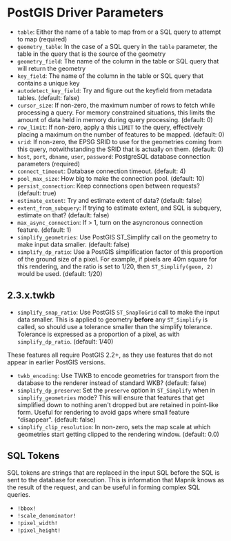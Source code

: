 # PostGIS Driver Parameters

* `table`: Either the name of a table to map from or a SQL query to attempt to map (required)
* `geometry_table`: In the case of a SQL query in the `table` parameter, the table in the query that is the source of the geometry
* `geometry_field`: The name of the column in the table or SQL query that will return the geometry
* `key_field`: The name of the column in the table or SQL query that contains a unique key
* `autodetect_key_field`: Try and figure out the keyfield from metadata tables. (default: false)
* `cursor_size`: If non-zero, the maximum number of rows to fetch while processing a query. For memory constrained situations, this limits the amount of data held in memory during query processing. (default: 0)
* `row_limit`: If non-zero, apply a this `LIMIT` to the query, effectively placing a maximum on the number of features to be mapped. (default: 0)
* `srid`: If non-zero, the EPSG SRID to use for the geometries coming from this query, notwithstanding the SRID that is actually on them. (default: 0)
* `host`, `port`, `dbname`, `user`, `password`: PostgreSQL database connection parameters (required)
* `connect_timeout`: Database connection timeout. (default: 4)
* `pool_max_size`: How big to make the connection pool. (default: 10)
* `persist_connection`: Keep connections open between requests? (default: true)
* `estimate_extent`: Try and estimate extent of data? (default: false)
* `extent_from_subquery`: If trying to estimate extent, and SQL is subquery, estimate on that? (default: false)
* `max_async_connection`: If > 1, turn on the asyncronous connection feature. (default: 1)
* `simplify_geometries`: Use PostGIS ST_Simplify call on the geometry to make input data smaller. (default: false)
* `simplify_dp_ratio`: Use a PostGIS simplification factor of this proportion of the ground size of a pixel. For example, if pixels are 40m square for this rendering, and the ratio is set to 1/20, then `ST_Simplify(geom, 2)` would be used. (default: 1/20)

## 2.3.x.twkb

* `simplify_snap_ratio`: Use PostGIS `ST_SnapToGrid` call to make the input data smaller. This is applied to geometry **before** any `ST_Simplify` is called, so should use a tolerance smaller than the simplify tolerance. Tolerance is expressed as a proportion of a pixel, as with `simplify_dp_ratio`. (default: 1/40)

These features all require PostGIS 2.2+, as they use features that do not appear in earlier PostGIS versions.

* `twkb_encoding`: Use TWKB to encode geometries for transport from the database to the renderer instead of standard WKB? (default: false)
* `simplify_dp_preserve`: Set the `preserve` option in `ST_Simplify` when in `simplify_geometries` mode? This will ensure that features that get simplified down to nothing aren't dropped but are retained in point-like form. Useful for rendering to avoid gaps where small feature "disappear". (default: false)
* `simplify_clip_resolution`: In non-zero, sets the map scale at which geometries start getting clipped to the rendering window. (default: 0.0)

## SQL Tokens

SQL tokens are strings that are replaced in the input SQL before the SQL is sent to the database for execution. This is information that Mapnik knows as the result of the request, and can be useful in forming complex SQL queries.

* `!bbox!`
* `!scale_denominator!`
* `!pixel_width!`
* `!pixel_height!`


